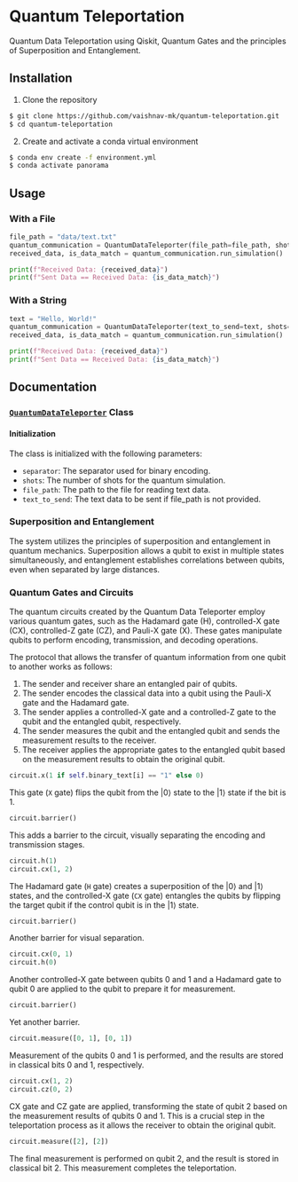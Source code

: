 # Quantum Teleportation

Quantum Data Teleportation using Qiskit, Quantum Gates and the principles of Superposition and Entanglement.

## Installation

1. Clone the repository

```bash
$ git clone https://github.com/vaishnav-mk/quantum-teleportation.git
$ cd quantum-teleportation
```

2. Create and activate a conda virtual environment

```bash
$ conda env create -f environment.yml
$ conda activate panorama
```

## Usage
### With a File
```python
file_path = "data/text.txt"
quantum_communication = QuantumDataTeleporter(file_path=file_path, shots=1)
received_data, is_data_match = quantum_communication.run_simulation()

print(f"Received Data: {received_data}")
print(f"Sent Data == Received Data: {is_data_match}")
```

### With a String
```python
text = "Hello, World!"
quantum_communication = QuantumDataTeleporter(text_to_send=text, shots=1)
received_data, is_data_match = quantum_communication.run_simulation()

print(f"Received Data: {received_data}")
print(f"Sent Data == Received Data: {is_data_match}")
```

## Documentation
### [`QuantumDataTeleporter`](https://github.com/vaishnav-mk/quantum-teleportation/blob/main/quantum_communication/quantum_data_teleporter.py#L7) Class
#### Initialization
The class is initialized with the following parameters:

* `separator`: The separator used for binary encoding.
* `shots`: The number of shots for the quantum simulation.
* `file_path`: The path to the file for reading text data.
* `text_to_send`: The text data to be sent if file_path is not provided.

### Superposition and Entanglement

The system utilizes the principles of superposition and entanglement in quantum mechanics. Superposition allows a qubit to exist in multiple states simultaneously, and entanglement establishes correlations between qubits, even when separated by large distances.

### Quantum Gates and Circuits

The quantum circuits created by the Quantum Data Teleporter employ various quantum gates, such as the Hadamard gate (H), controlled-X gate (CX), controlled-Z gate (CZ), and Pauli-X gate (X). These gates manipulate qubits to perform encoding, transmission, and decoding operations.

The protocol that allows the transfer of quantum information from one qubit to another works as follows:

1. The sender and receiver share an entangled pair of qubits.
2. The sender encodes the classical data into a qubit using the Pauli-X gate and the Hadamard gate.
3. The sender applies a controlled-X gate and a controlled-Z gate to the qubit and the entangled qubit, respectively.
4. The sender measures the qubit and the entangled qubit and sends the measurement results to the receiver.
5. The receiver applies the appropriate gates to the entangled qubit based on the measurement results to obtain the original qubit.

```python
circuit.x(1 if self.binary_text[i] == "1" else 0)
```
This gate (`X` gate) flips the qubit from the |0⟩ state to the |1⟩ state if the bit is 1.

```python
circuit.barrier()
```
This adds a barrier to the circuit, visually separating the encoding and transmission stages.

```python
circuit.h(1)
circuit.cx(1, 2)
```
The Hadamard gate (`H` gate) creates a superposition of the |0⟩ and |1⟩ states, and the controlled-X gate (`CX` gate) entangles the qubits by flipping the target qubit if the control qubit is in the |1⟩ state.

```python
circuit.barrier()
```
Another barrier for visual separation.

```python
circuit.cx(0, 1)
circuit.h(0)
```
Another controlled-X gate between qubits 0 and 1 and a Hadamard gate to qubit 0 are applied to the qubit to prepare it for measurement.

```python
circuit.barrier()
```
Yet another barrier.

```python
circuit.measure([0, 1], [0, 1])
```
Measurement of the qubits 0 and 1 is performed, and the results are stored in classical bits 0 and 1, respectively.

```python
circuit.cx(1, 2)
circuit.cz(0, 2)
```
CX gate and CZ gate are applied, transforming the state of qubit 2 based on the measurement results of qubits 0 and 1. This is a crucial step in the teleportation process as it allows the receiver to obtain the original qubit.

```python
circuit.measure([2], [2])
```
The final measurement is performed on qubit 2, and the result is stored in classical bit 2. This measurement completes the teleportation.

